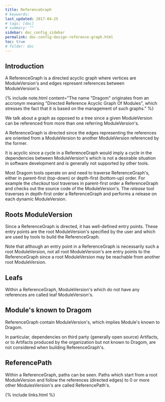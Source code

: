 ```yaml
---
title: ReferenceGraph
# keywords:
last_updated: 2017-04-25
# tags: [doc]
# summary: ""
sidebar: doc_config_sidebar
permalink: doc-config-design-reference-graph.html
toc: true
# folder: doc
---
```


Introduction
------------
A ReferenceGraph is a directed acyclic graph where vertices are ModuleVersion's
and edges represent references between ModuleVersion's.

{% include note.html content="The name &quot;Dragom&quot; originates from an accronym meaning &quot;Directed Reference Acyclic Graph Of Modules&quot;, which stresses the fact that it is based on the management of such graphs." %}

We talk about a graph as opposed to a tree since a given ModuleVersion can be
referenced from more than one referring ModuleVersion's.

A ReferenceGraph is directed since the edges representing the references are
oriented from a ModuleVersion to another ModuleVersion referenced by the
former.

It is acyclic since a cycle in a ReferenceGraph would imply a cycle in the
dependencies between ModuleVersion's which is not a desirable situation in
software development and is generally not supported by other tools.

Most Dragom tools operate on and need to traverse ReferenceGraph's, either in
parent-first (top-down) or depth-first (bottom-up) order. For example the
*checkout* tool traverses in parent-first order a ReferenceGraph and checks out
the source code of the ModuleVersion's. The *release* tool traverses in
depth-first order a ReferenceGraph and performs a release on each dynamic
ModuleVersion.

Roots ModuleVersion
-------------------

Since a ReferenceGraph is directed, it has well-defined entry points. These
entry points are the root ModuleVersion's specified by the user and which are
used by tools to build the ReferenceGraph.

Note that although an entry point in a ReferenceGraph is necessarily such a
root ModuleVersion, not all root ModuleVersion's are entry points to the
ReferenceGraph since a root ModuleVersion may be reachable from another root
ModuleVersion.

Leafs
-----

Within a ReferenceGraph, ModuleVersion's which do not have any references are
called leaf ModuleVersion's.

Module's known to Dragom
------------------------

ReferenceGraph contain ModuleVersion's, which implies Module's known to Dragom.

In particular, dependencies on third party (generally open source) Artifacts,
or to Artifacts produced by the organization but not known to Dragom, are not
considered when building ReferenceGraph's.

ReferencePath
-------------

Within a ReferenceGraph, paths can be seen. Paths which start from a root
ModuleVersion and follow the references (directed edges) to 0 or more other
ModulesVersion's are called ReferencePath's.

{% include links.html %}
